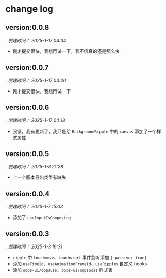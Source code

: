 # change log

## version:0.0.8

. _创建时间： 2025-1-17 04:34_

- 刚才提交很快，我想再试一下，我不信真的还是那么快

## version:0.0.7

. _创建时间： 2025-1-17 04:20_

- 刚才提交很快，我想再试一下

## version:0.0.6

. _创建时间： 2025-1-17 04:18_

- 没错，我有更新了，我只是给 `BackgroundRipple` 中的 `canvas` 添加了一个样式属性

## version:0.0.5

. _创建时间： 2025-1-8 21:28_

- 上一个版本导出类型有缺失

## version:0.0.4

. _创建时间： 2025-1-7 15:03_

- 添加了 `useInputIsComposing`

## version:0.0.3

. _创建时间： 2025-1-3 16:31_

- `ripple` 中 `touchmove`、`touchstart` 事件监听添加 `{ passive: true}`
- 添加 `useTimeId`、`useAnimationFrameId`、`useRipples` 自定义 hooks
- 添加 `oops-ui/oopsCss`、`oops-ui/oopsScss` 样式表
